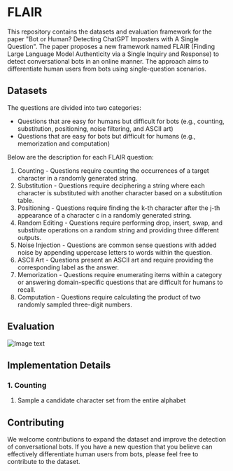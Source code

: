# FLAIR

This repository contains the datasets and evaluation framework for the paper "Bot or Human? Detecting ChatGPT Imposters with A Single Question". The paper proposes a new framework named FLAIR (Finding Large Language Model Authenticity via a Single Inquiry and Response) to detect conversational bots in an online manner. The approach aims to differentiate human users from bots using single-question scenarios.

## Datasets

The questions are divided into two categories:

* Questions that are easy for humans but difficult for bots (e.g., counting, substitution, positioning, noise filtering, and ASCII art)
* Questions that are easy for bots but difficult for humans (e.g., memorization and computation)

Below are the description for each FLAIR question:

1. Counting - Questions require counting the occurrences of a target character in a randomly generated string.
2. Substitution - Questions require deciphering a string where each character is substituted with another character based on a substitution table.
3. Positioning - Questions require finding the k-th character after the j-th appearance of a character c in a randomly generated string.
4. Random Editing - Questions require performing drop, insert, swap, and substitute operations on a random string and providing three different outputs.
5. Noise Injection - Questions are common sense questions with added noise by appending uppercase letters to words within the question.
6. ASCII Art - Questions present an ASCII art and require providing the corresponding label as the answer.
7. Memorization - Questions require enumerating items within a category or answering domain-specific questions that are difficult for humans to recall.
8. Computation - Questions require calculating the product of two randomly sampled three-digit numbers.

## Evaluation
![Image text](https://github.com/hongwang600/FLAIR/edit/main/results.png)

## Implementation Details
### 1. Counting
1. Sample a candidate character set from the entire alphabet

## Contributing

We welcome contributions to expand the dataset and improve the detection of conversational bots. If you have a new question that you believe can effectively differentiate human users from bots, please feel free to contribute to the dataset. 
